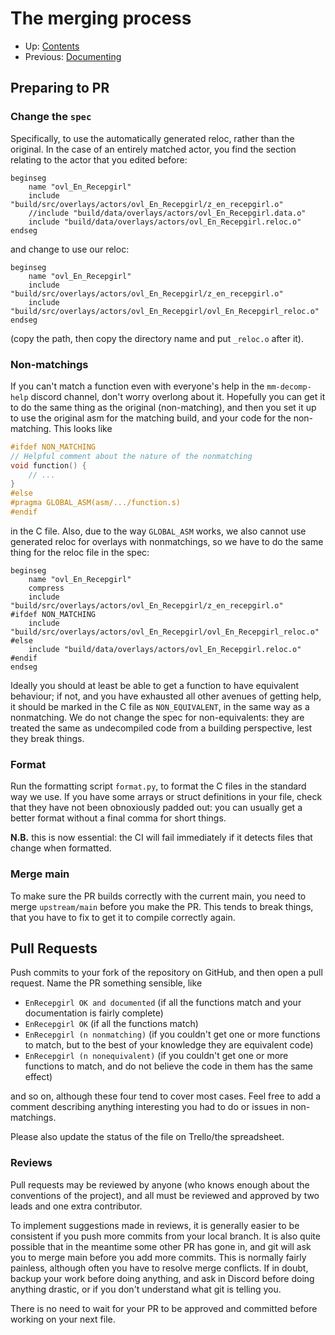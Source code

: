 # The merging process

- Up: [Contents](contents.md)
- Previous: [Documenting](documenting.md)

## Preparing to PR

### Change the `spec`

Specifically, to use the automatically generated reloc, rather than the original. In the case of an entirely matched actor, you find the section relating to the actor that you edited before:

```
beginseg
    name "ovl_En_Recepgirl"
    include "build/src/overlays/actors/ovl_En_Recepgirl/z_en_recepgirl.o"
    //include "build/data/overlays/actors/ovl_En_Recepgirl.data.o"
    include "build/data/overlays/actors/ovl_En_Recepgirl.reloc.o"
endseg
```

and change to use our reloc:

```
beginseg
    name "ovl_En_Recepgirl"
    include "build/src/overlays/actors/ovl_En_Recepgirl/z_en_recepgirl.o"
    include "build/src/overlays/actors/ovl_En_Recepgirl/ovl_En_Recepgirl_reloc.o"
endseg
```

(copy the path, then copy the directory name and put `_reloc.o` after it).

### Non-matchings

If you can't match a function even with everyone's help in the `mm-decomp-help` discord channel, don't worry overlong about it. Hopefully you can get it to do the same thing as the original (non-matching), and then you set it up to use the original asm for the matching build, and your code for the non-matching. This looks like

```c
#ifdef NON_MATCHING
// Helpful comment about the nature of the nonmatching
void function() {
    // ...
}
#else
#pragma GLOBAL_ASM(asm/.../function.s)
#endif
```

in the C file. Also, due to the way `GLOBAL_ASM` works, we also cannot use generated reloc for overlays with nonmatchings, so we have to do the same thing for the reloc file in the spec:

```
beginseg
    name "ovl_En_Recepgirl"
    compress
    include "build/src/overlays/actors/ovl_En_Recepgirl/z_en_recepgirl.o"
#ifdef NON_MATCHING
    include "build/src/overlays/actors/ovl_En_Recepgirl/ovl_En_Recepgirl_reloc.o"
#else
    include "build/data/overlays/actors/ovl_En_Recepgirl.reloc.o"
#endif
endseg
```

Ideally you should at least be able to get a function to have equivalent behaviour; if not, and you have exhausted all other avenues of getting help, it should be marked in the C file as `NON_EQUIVALENT`, in the same way as a nonmatching. We do not change the spec for non-equivalents: they are treated the same as undecompiled code from a building perspective, lest they break things.

### Format

Run the formatting script `format.py`, to format the C files in the standard way we use. If you have some arrays or struct definitions in your file, check that they have not been obnoxiously padded out: you can usually get a better format without a final comma for short things.

**N.B.** this is now essential: the CI will fail immediately if it detects files that change when formatted.

### Merge main

To make sure the PR builds correctly with the current main, you need to merge `upstream/main` before you make the PR. This tends to break things, that you have to fix to get it to compile correctly again.

## Pull Requests

Push commits to your fork of the repository on GitHub, and then open a pull request. Name the PR something sensible, like

- `EnRecepgirl OK and documented` (if all the functions match and your documentation is fairly complete)
- `EnRecepgirl OK` (if all the functions match)
- `EnRecepgirl (n nonmatching)` (if you couldn't get one or more functions to match, but to the best of your knowledge they are equivalent code)
- `EnRecepgirl (n nonequivalent)` (if you couldn't get one or more functions to match, and do not believe the code in them has the same effect)

and so on, although these four tend to cover most cases. Feel free to add a comment describing anything interesting you had to do or issues in non-matchings.

Please also update the status of the file on Trello/the spreadsheet.

### Reviews

Pull requests may be reviewed by anyone (who knows enough about the conventions of the project), and all must be reviewed and approved by two leads and one extra contributor.

To implement suggestions made in reviews, it is generally easier to be consistent if you push more commits from your local branch. It is also quite possible that in the meantime some other PR has gone in, and git will ask you to merge main before you add more commits. This is normally fairly painless, although often you have to resolve merge conflicts. If in doubt, backup your work before doing anything, and ask in Discord before doing anything drastic, or if you don't understand what git is telling you.

There is no need to wait for your PR to be approved and committed before working on your next file.
